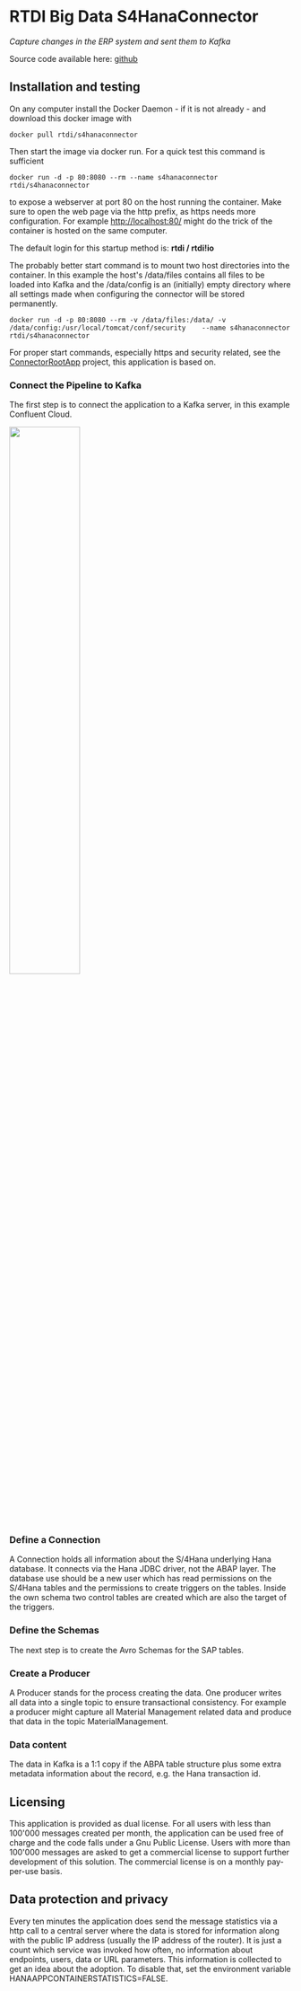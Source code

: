 # RTDI Big Data S4HanaConnector 

_Capture changes in the ERP system and sent them to Kafka_

Source code available here: [github](https://github.com/rtdi/S4HanaConnector)


## Installation and testing

On any computer install the Docker Daemon - if it is not already - and download this docker image with

    docker pull rtdi/s4hanaconnector

Then start the image via docker run. For a quick test this command is sufficient

    docker run -d -p 80:8080 --rm --name s4hanaconnector  rtdi/s4hanaconnector

to expose a webserver at port 80 on the host running the container. Make sure to open the web page via the http prefix, as https needs more configuration.
For example [http://localhost:80/](http://localhost:80/) might do the trick of the container is hosted on the same computer.

The default login for this startup method is: **rtdi / rtdi!io**

The probably better start command is to mount two host directories into the container. In this example the host's /data/files contains all files to be loaded into Kafka and the /data/config is an (initially) empty directory where all settings made when configuring the connector will be stored permanently.

    docker run -d -p 80:8080 --rm -v /data/files:/data/ -v /data/config:/usr/local/tomcat/conf/security    --name s4hanaconnector  rtdi/s4hanaconnector


For proper start commands, especially https and security related, see the [ConnectorRootApp](https://github.com/rtdi/ConnectorRootApp) project, this application is based on.

  

### Connect the Pipeline to Kafka

The first step is to connect the application to a Kafka server, in this example Confluent Cloud.

<img src="https://github.com/rtdi/S4HanaConnector/raw/master/docs/media/DemoConnector-PipelineConfig.png" width="50%">


### Define a Connection

A Connection holds all information about the S/4Hana underlying Hana database. It connects via the Hana JDBC driver, not the ABAP layer.
The database use should be a new user which has read permissions on the S/4Hana tables and the permissions to create triggers on the tables.
Inside the own schema two control tables are created which are also the target of the triggers.

### Define the Schemas

The next step is to create the Avro Schemas for the SAP tables. 

### Create a Producer

A Producer stands for the process creating the data. One producer writes all data into a single topic to ensure transactional consistency.
For example a producer might capture all Material Management related data and produce that data in the topic MaterialManagement.


### Data content

The data in Kafka is a 1:1 copy if the ABPA table structure plus some extra metadata information about the record, e.g. the Hana transaction id.


## Licensing

This application is provided as dual license. For all users with less than 100'000 messages created per month, the application can be used free of charge and the code falls under a Gnu Public License. Users with more than 100'000 messages are asked to get a commercial license to support further development of this solution. The commercial license is on a monthly pay-per-use basis.


## Data protection and privacy

Every ten minutes the application does send the message statistics via a http call to a central server where the data is stored for information along with the public IP address (usually the IP address of the router). It is just a count which service was invoked how often, no information about endpoints, users, data or URL parameters. This information is collected to get an idea about the adoption.
To disable that, set the environment variable HANAAPPCONTAINERSTATISTICS=FALSE.